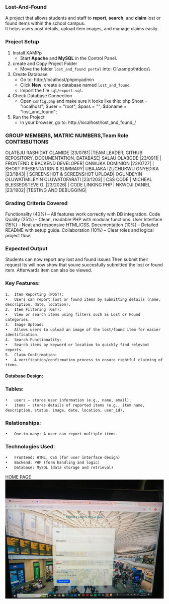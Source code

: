 ### Lost-And-Found
A project that allows students and staff to **report**, **search**, and **claim** lost or found items within the school campus.  
It helps users post details, upload item images, and manage claims easily.

 ### Project Setup
1. Install XAMPp
   - Start **Apache** and **MySQL** in the Control Panel.
2. create and Copy Project Folder
   - Move the folder `lost_and_found portal` into:
     C:\xampp\htdocs\
3. Create Database
   - Go to: http://localhost/phpmyadmin  
   - Click **New**, create a database named `lost_and_found`.  
   - Import the file `sql/export.sql`.
4. Check Database Connection
   - Open `config.php` and make sure it looks like this: php
     $host = "localhost";
     $user = "root";
     $pass = "";
     $dbname = "lost_and_found";
5. Run the Project
   - In your browser, go to:
     http://localhost/lost_and_found_/

### GROUP MEMBERS, MATRIC NUMBERS,Team Role CONTRIBUTIONS
OLATEJU RASHIDAT OLAMIDE |23/0781| |TEAM LEADER, GITHUB REPOSITORY, DOCUMENTATION, DATABASE|
SALAU OLABODE |23/0911| | FRONTEND & BACKEND DEVELOPER|
ONWUKA DOMINION |23/0727| | SHORT PRESENTATION & SUMMARY| 
UBAJAKA IZUCHUKWU ONYEDIKA |23/1843| | SCREENSHOT & SCREENSHOT UPLOAD|
OGUNDEYIN OLUWATIMILEYIN OLUWATOFARATI |23/1203| | CSS CODE |
MICHEAL BLESSEDSTEVE O. |23/2026| | CODE LINKING PHP |
NKWOJI DANIEL |23/1902| |TESTING AND DEBUGGING|

### Grading Criteria Covered
Functionality (40%) – All features work correctly with DB integration.
Code Quality (25%) – Clean, readable PHP with modular functions.
User Interface (15%) – Neat and responsive HTML/CSS.
Documentation (10%) – Detailed README with setup guide.
Collaboration (10%) – Clear roles and logical project flow.

### Expected Output
Students can now report any lost and found issues
Then submit their request
Its will now show that youve succesfully submitted the lost or found item. 
Afterwards item can also be viewed.

### Key Features:
	1.	Item Reporting (POST):
	•	Users can report lost or found items by submitting details (name, description, date, location).
	2.	Item Filtering (GET):
	•	View or search items using filters such as Lost or Found categories.
	3.	Image Upload:
	•	Allows users to upload an image of the lost/found item for easier identification.
	4.	Search Functionality:
	•	Search items by keyword or location to quickly find relevant reports.
	5.	Claim Confirmation:
	•	A verification/confirmation process to ensure rightful claiming of items.
 
#### Database Design:

### Tables:
	•	users – stores user information (e.g., name, email).
	•	items – stores details of reported items (e.g., item name, description, status, image, date, location, user_id).

### Relationships:
	•	One-to-many: A user can report multiple items.

### Technologies Used:
	•	Frontend: HTML, CSS (for user interface design)
	•	Backend: PHP (form handling and logic)
	•	Database: MySQL (data storage and retrieval)
HOME PAGE
![Home page](Images/IMG-20251026-WA0376.jpg)
